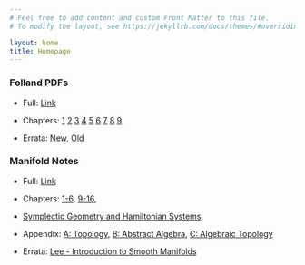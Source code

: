 ```yaml
---
# Feel free to add content and custom Front Matter to this file.
# To modify the layout, see https://jekyllrb.com/docs/themes/#overriding-theme-defaults 

layout: home
title: Homepage
---
```


### Folland PDFs
- Full: [Link](/download/main.pdf)

- Chapters: [1](/download/Chapter_1_Compiled.pdf) [2](/download/Chapter_2_Compiled.pdf) [3](/download/Chapter_3_Compiled.pdf) [4](/download/Chapter_4_Compiled.pdf) [5](/download/Chapter_5_Compiled.pdf) [6](/download/Chapter_6_Compiled.pdf) [7](/download/Chapter_7_Compiled.pdf) [8](/download/Chapter_8_Compiled.pdf) [9](/download/Chapter_9_Compiled.pdf) 

- Errata: [New](https://sites.math.washington.edu//~folland/Homepage/reals.pdf), [Old](https://sites.math.washington.edu//~folland/Homepage/oldreals.pdf)

### Manifold Notes
- Full: [Link](/download/main-manifolds.pdf)

- Chapters: [1-6](/download/Lee-Chapter-1_Compiled.pdf),  [9-16](/download/Lee-Chapter-9_Compiled.pdf), 
- [Symplectic Geometry and Hamiltonian Systems](/download/Lee-Chapter-22_Compiled.pdsf),

- Appendix: [A: Topology](/download/Lee-Appendix_A_Compiled.pdf),  [B: Abstract Algebra](/download/Hungerford-Chapter-1_Compiled.pdf), [C: Algebraic Topology](/download/Munkres-Compiled.pdf)

- Errata: [Lee - Introduction to Smooth Manifolds](https://sites.math.washington.edu/~lee/Books/ISM/errata.pdf)

